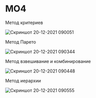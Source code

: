 # MO4

Метод критериев

![Скриншот 20-12-2021 090051](https://user-images.githubusercontent.com/70635136/146719123-27e86234-f8a9-4137-9106-699ddec6de56.jpg)

Метод Парето

![Скриншот 20-12-2021 090344](https://user-images.githubusercontent.com/70635136/146719380-e16823fc-304f-41a1-b6d1-5146625ef05d.jpg)

Метод взвешивание и комбинирование

![Скриншот 20-12-2021 090448](https://user-images.githubusercontent.com/70635136/146719471-2f54d37b-6cc7-42bf-a62f-16296e36db0b.jpg)

Метод иерархии

![Скриншот 20-12-2021 090555](https://user-images.githubusercontent.com/70635136/146719574-3f4463e5-930b-4f72-9443-a7e02e9830f5.jpg)

